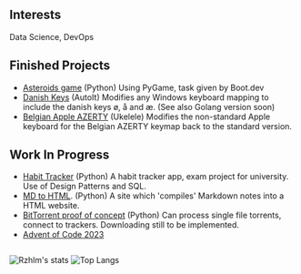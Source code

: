 ## Interests
Data Science, DevOps

## Finished Projects

- [Asteroids game](https://github.com/rzhlm/asteroids) (Python) Using PyGame, task given by Boot.dev
- [Danish Keys]() (AutoIt) Modifies any Windows keyboard mapping to include the danish keys ø, å and æ. (See also Golang version soon)
- [Belgian Apple AZERTY]() (Ukelele) Modifies the non-standard Apple keyboard for the Belgian AZERTY keymap back to the standard version.


## Work In Progress
- [Habit Tracker](https://github.com/rzhlm/IUBH-habittracker) (Python) A habit tracker app, exam project for university. Use of Design Patterns and SQL.
- [MD to HTML](https://github.com/rzhlm/static-site-gen). (Python) A site which 'compiles' Markdown notes into a HTML website.
- [BitTorrent proof of concept]() (Python) Can process single file torrents, connect to trackers. Downloading still to be implemented. 
- [Advent of Code 2023]()


![]()


![Rzhlm's stats](https://github-readme-stats.vercel.app/api?username=rzhlm&show_icons=true&theme=radical)
![Top Langs](https://github-readme-stats.vercel.app/api/top-langs/?username=rzhlm&layout=compact)

<!--
**rzhlm/rzhlm** is a ✨ _special_ ✨ repository because its `README.md` (this file) appears on your GitHub profile.

Here are some ideas to get you started:

- 🔭 I’m currently working on ...
- 🌱 I’m currently learning ...
- 👯 I’m looking to collaborate on ...
- 🤔 I’m looking for help with ...
- 💬 Ask me about ...
- 📫 How to reach me: ...
- 😄 Pronouns: ...
- ⚡ Fun fact: ...
-->
